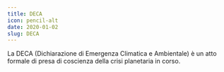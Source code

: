 ```yaml
---
title: DECA
icon: pencil-alt
date: 2020-01-02
slug: DECA
---
```


La DECA (Dichiarazione di Emergenza Climatica e Ambientale) è un atto formale di presa di coscienza della crisi planetaria in corso.